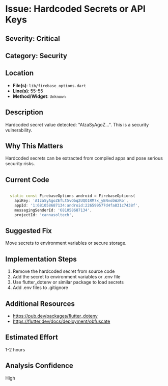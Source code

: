 # Issue: Hardcoded Secrets or API Keys

## Severity: Critical

## Category: Security

## Location
- **File(s)**: `lib/firebase_options.dart`
- **Line(s)**: 55-55
- **Method/Widget**: `Unknown`

## Description
Hardcoded secret value detected: "AIzaSyAgoZ...". This is a security vulnerability.

## Why This Matters
Hardcoded secrets can be extracted from compiled apps and pose serious security risks.

## Current Code
```dart

  static const FirebaseOptions android = FirebaseOptions(
    apiKey: 'AIzaSyAgoZEfLt5vObq2UQO1RM7x_yENvobWzRo',
    appId: '1:681058687134:android:226599577d4fa831c7438f',
    messagingSenderId: '681058687134',
    projectId: 'cannasoltech',
```

## Suggested Fix
Move secrets to environment variables or secure storage.

## Implementation Steps
1. Remove the hardcoded secret from source code
2. Add the secret to environment variables or .env file
3. Use flutter_dotenv or similar package to load secrets
4. Add .env files to .gitignore

## Additional Resources
- https://pub.dev/packages/flutter_dotenv
- https://flutter.dev/docs/deployment/obfuscate

## Estimated Effort
1-2 hours

## Analysis Confidence
High

